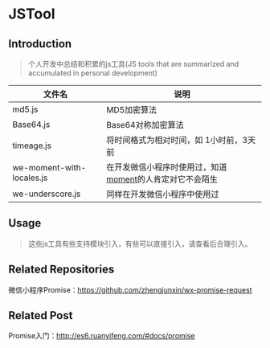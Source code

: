 # JSTool

## Introduction

> 个人开发中总结和积累的js工具(JS tools that are summarized and accumulated in personal development)

| 文件名 | 说明 |
| ----| ---- |
| md5.js | MD5加密算法 |
| Base64.js | Base64对称加密算法 |
| timeage.js | 将时间格式为相对时间，如 1小时前，3天前 |
| we-moment-with-locales.js | 在开发微信小程序时使用过，知道[moment](https://github.com/moment/moment)的人肯定对它不会陌生 |
|we-underscore.js | 同样在开发微信小程序中使用过

## Usage

> 这些js工具有些支持模块引入，有些可以直接引入，请查看后合理引入。

## Related Repositories
微信小程序Promise：https://github.com/zhengjunxin/wx-promise-request

## Related Post
Promise入门：http://es6.ruanyifeng.com/#docs/promise  
